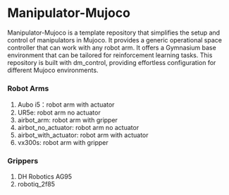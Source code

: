 # Manipulator-Mujoco
Manipulator-Mujoco is a template repository that simplifies the setup and control of manipulators in Mujoco. It provides a generic operational space controller that can work with any robot arm. It offers a Gymnasium base environment that can be tailored for reinforcement learning tasks. This repository is built with dm_control, providing effortless configuration for different Mujoco environments.

### Robot Arms
1. Aubo i5：robot arm with actuator
2. UR5e: robot arm no actuator
3. airbot_arm: robot arm with gripper
4. airbot_no_actuator: robot arm no actuator
5. airbot_with_actuator: robot arm with actuator
6. vx300s: robot arm with gripper

### Grippers
1. DH Robotics AG95
2. robotiq_2f85

